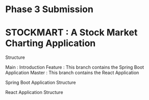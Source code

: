 # Phase 3 Submission

# STOCKMART : A Stock Market Charting Application

Structure

Main : Introduction 
Feature : This branch contains the Spring Boot Application
Master : This branch contains the React Application

Spring Boot Application Structure

React Application Structure
